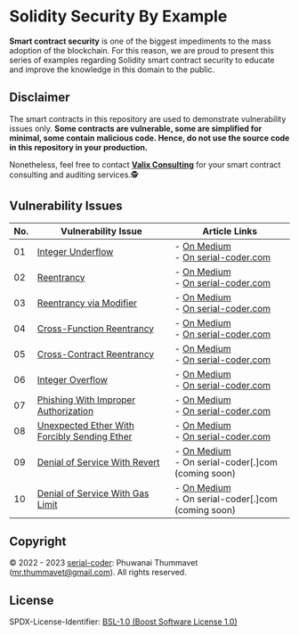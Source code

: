 # Solidity Security By Example

**Smart contract security** is one of the biggest impediments to the mass adoption of the blockchain. For this reason, we are proud to present this series of examples regarding Solidity smart contract security to educate and improve the knowledge in this domain to the public.

## Disclaimer

The smart contracts in this repository are used to demonstrate vulnerability issues only. **Some contracts are vulnerable, some are simplified for minimal, some contain malicious code. Hence, do not use the source code in this repository in your production.**

Nonetheless, feel free to contact **[Valix Consulting](https://valix.io)** for your smart contract consulting and auditing services.🕵

## Vulnerability Issues

| No. | Vulnerability Issue | Article Links |
| --- | --- | --- |
| 01 | [Integer Underflow](01_integer_underflow) | - [On Medium](https://medium.com/valixconsulting/solidity-smart-contract-security-by-example-01-integer-underflow-c1147c2e507b)<br /> - [On serial-coder.com](https://www.serial-coder.com/post/solidity-smart-contract-security-by-example-01-integer-underflow/) |
| 02 | [Reentrancy](02_reentrancy) | - [On Medium](https://medium.com/valixconsulting/solidity-smart-contract-security-by-example-02-reentrancy-b0c08cfcd555)<br /> - [On serial-coder.com](https://www.serial-coder.com/post/solidity-smart-contract-security-by-example-02-reentrancy/) |
| 03 | [Reentrancy via Modifier](03_reentrancy_via_modifier) | - [On Medium](https://medium.com/valixconsulting/solidity-smart-contract-security-by-example-03-reentrancy-via-modifier-fba6b1d8ff81)<br /> - [On serial-coder.com](https://www.serial-coder.com/post/solidity-smart-contract-security-by-example-03-reentrancy-via-modifier/) |
| 04 | [Cross-Function Reentrancy](04_cross_function_reentrancy) | - [On Medium](https://medium.com/valixconsulting/solidity-smart-contract-security-by-example-04-cross-function-reentrancy-de9cbce0558e)<br /> - [On serial-coder.com](https://www.serial-coder.com/post/solidity-smart-contract-security-by-example-04-cross-function-reentrancy/) |
| 05 | [Cross-Contract Reentrancy](05_cross_contract_reentrancy) | - [On Medium](https://medium.com/valixconsulting/solidity-smart-contract-security-by-example-05-cross-contract-reentrancy-30f29e2a01b9)<br /> - [On serial-coder.com](https://www.serial-coder.com/post/solidity-smart-contract-security-by-example-05-cross-contract-reentrancy/) |
| 06 | [Integer Overflow](06_integer_overflow) | - [On Medium](https://medium.com/valixconsulting/solidity-smart-contract-security-by-example-06-integer-overflow-e1f444f3cc4)<br /> - [On serial-coder.com](https://www.serial-coder.com/post/solidity-smart-contract-security-by-example-06-integer-overflow/) |
| 07 | [Phishing With Improper Authorization](07_phishing_with_improper_authorization) | - [On Medium](https://medium.com/valixconsulting/solidity-smart-contract-security-by-example-07-phishing-with-improper-authorization-232dacf307e3)<br /> - [On serial-coder.com](https://www.serial-coder.com/post/solidity-smart-contract-security-by-example-07-phishing-with-improper-authorization/) |
| 08 | [Unexpected Ether With Forcibly Sending Ether](08_unexpected_ether_with_forcibly_sending_ether) | - [On Medium](https://medium.com/valixconsulting/solidity-smart-contract-security-by-example-08-unexpected-ether-with-forcibly-sending-ether-e13be2c6b985)<br /> - [On serial-coder.com](https://www.serial-coder.com/post/solidity-smart-contract-security-by-example-08-unexpected-ether-with-forcibly-sending-ether/) |
| 09 | [Denial of Service With Revert](09_denial_of_service_with_revert) | - [On Medium](https://medium.com/valixconsulting/solidity-security-by-example-09-denial-of-service-with-revert-814f55b61e02)<br /> - On serial-coder[.]com (coming soon) |
| 10 | [Denial of Service With Gas Limit](10_denial_of_service_with_gas_limit) | - [On Medium](https://medium.com/valixconsulting/solidity-security-by-example-10-denial-of-service-with-gas-limit-346e87e2ef78)<br /> - On serial-coder[.]com (coming soon) |

## Copyright

© 2022 - 2023 [serial-coder](https://www.serial-coder.com): Phuwanai Thummavet (mr.thummavet@gmail.com). All rights reserved.

## License

SPDX-License-Identifier: [BSL-1.0 (Boost Software License 1.0)](https://opensource.org/licenses/BSL-1.0)